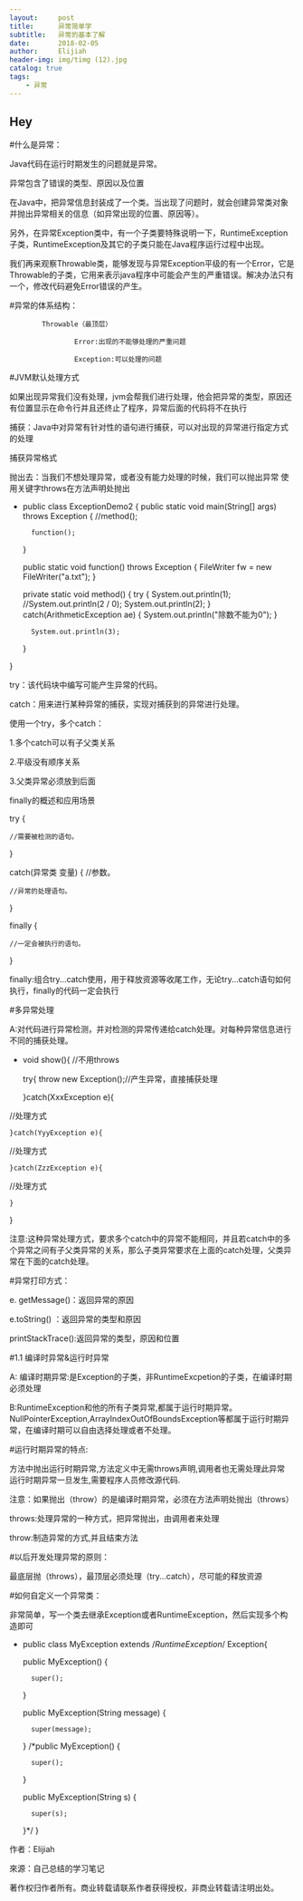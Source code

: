 ```yaml
---
layout:     post                    
title:      异常简单学              
subtitle:   异常的基本了解
date:       2018-02-05              
author:     Elijiah                    
header-img: img/timg (12).jpg   
catalog: true                       
tags:                               
    - 异常
---
```


## Hey

#什么是异常：

Java代码在运行时期发生的问题就是异常。

异常包含了错误的类型、原因以及位置

在Java中，把异常信息封装成了一个类。当出现了问题时，就会创建异常类对象并抛出异常相关的信息（如异常出现的位置、原因等）。

另外，在异常Exception类中，有一个子类要特殊说明一下，RuntimeException子类，RuntimeException及其它的子类只能在Java程序运行过程中出现。

我们再来观察Throwable类，能够发现与异常Exception平级的有一个Error，它是Throwable的子类，它用来表示java程序中可能会产生的严重错误。解决办法只有一个，修改代码避免Error错误的产生。

#异常的体系结构：

            Throwable（最顶层）

                    Error:出现的不能够处理的严重问题

                    Exception:可以处理的问题

#JVM默认处理方式

如果出现异常我们没有处理，jvm会帮我们进行处理，他会把异常的类型，原因还有位置显示在命令行并且还终止了程序，异常后面的代码将不在执行

捕获：Java中对异常有针对性的语句进行捕获，可以对出现的异常进行指定方式的处理

捕获异常格式

抛出去：当我们不想处理异常，或者没有能力处理的时候，我们可以抛出异常
使用关键字throws在方法声明处抛出

* public class ExceptionDemo2 {
	public static void main(String[] args) throws Exception {
		//method();
		
		function();
		
	}
	
	public static void function() throws Exception {
		FileWriter fw = new FileWriter("a.txt");
	}

	private static void method() {
		try {
			System.out.println(1);
			//System.out.println(2 / 0);
			System.out.println(2);
		} catch(ArithmeticException ae) {
			System.out.println("除数不能为0");
		}
		
		System.out.println(3);
	}

 }


try：该代码块中编写可能产生异常的代码。

catch：用来进行某种异常的捕获，实现对捕获到的异常进行处理。

使用一个try，多个catch：

1.多个catch可以有子父类关系

2.平级没有顺序关系

3.父类异常必须放到后面

finally的概述和应用场景

try {

	//需要被检测的语句。

}

catch(异常类 变量) { //参数。

	//异常的处理语句。

}

finally {

	//一定会被执行的语句。

}


 finally:组合try...catch使用，用于释放资源等收尾工作，无论try...catch语句如何执行，finally的代码一定会执行

#多异常处理

A:对代码进行异常检测，并对检测的异常传递给catch处理。对每种异常信息进行不同的捕获处理。

* void show(){ //不用throws 

	try{
		throw new Exception();//产生异常，直接捕获处理

	}catch(XxxException e){

 //处理方式	

	}catch(YyyException e){

 //处理方式	

	}catch(ZzzException e){

 //处理方式	

	}

 }

注意:这种异常处理方式，要求多个catch中的异常不能相同，并且若catch中的多个异常之间有子父类异常的关系，那么子类异常要求在上面的catch处理，父类异常在下面的catch处理。


#异常打印方式：

e. getMessage()：返回异常的原因

e.toString() ：返回异常的类型和原因

 printStackTrace():返回异常的类型，原因和位置




#1.1 编译时异常&运行时异常

A: 编译时期异常:是Exception的子类，非RuntimeExcpetion的子类，在编译时期必须处理

B:RuntimeException和他的所有子类异常,都属于运行时期异常。NullPointerException,ArrayIndexOutOfBoundsException等都属于运行时期异常，在编译时期可以自由选择处理或者不处理。

#运行时期异常的特点:

方法中抛出运行时期异常,方法定义中无需throws声明,调用者也无需处理此异常
运行时期异常一旦发生,需要程序人员修改源代码.


注意：如果抛出（throw）的是编译时期异常，必须在方法声明处抛出（throws）

throws:处理异常的一种方式，把异常抛出，由调用者来处理

throw:制造异常的方式,并且结束方法

#以后开发处理异常的原则：

最底层抛（throws），最顶层必须处理（try...catch），尽可能的释放资源

#如何自定义一个异常类：

非常简单，写一个类去继承Exception或者RuntimeException，然后实现多个构造即可

* public class MyException extends /*RuntimeException*/ Exception{

	public MyException() {

		super();

	}

	public MyException(String message) {

		super(message);

	}
	/*public MyException() {

		super();

	}
	
	public MyException(String s) {

		super(s);

	}*/
 }

作者：Elijiah

來源：自己总结的学习笔记

著作权归作者所有。商业转载请联系作者获得授权，非商业转载请注明出处。
